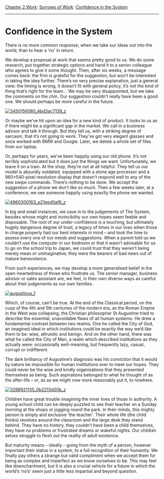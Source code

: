 [Chapter 2.Work](https://www.theschooloflife.com/thebookoflife/category/work/): [Sorrows of Work](https://www.theschooloflife.com/thebookoflife/category/work/sorrows-of-work/): [Confidence in the System](https://www.theschooloflife.com/thebookoflife/confidence-in-the-system/)

* * *

# Confidence in the System

There is no more common response, when we take our ideas out into the world, than to hear a ‘no’ in return.

We develop a proposal at work that seems pretty good to us. We do some research, put together strategic options and hand it to a senior colleague who agrees to give it some thought. Then, after six weeks, a message comes back: the firm is grateful for the suggestion, but won’t be interested in taking the idea further. There’s no very precise explanation, just a general view: the timing is wrong, it doesn’t fit with general policy, it’s not the kind of thing that’s right for the team… We may be very disappointed, but we take the comments on the chin. Our suggestion couldn’t really have been a good one. We should perhaps be more careful in the future.

[![3450156080_4bd3ac7139_z](https://www.theschooloflife.com/thebookoflife/wp-content/uploads/2016/10/3450156080_4bd3ac7139_z.jpg)](http://www.thebookoflife.org/wp-content/uploads/2016/10/3450156080_4bd3ac7139_z.jpg)

Or maybe we’ve hit upon an idea for a new kind of product. It looks to us as if there might be a significant gap in the market. We call in a business advisor and talk it through. But they tell us, with a striking degree of sarcasm, that it’s not going to work. They’ve got very elegant glasses and once worked with BMW and Google. Later, we delete a whole set of files from our laptop.

Or, perhaps for years, we’ve been happily using our old phone. It’s not terribly sophisticated but it does just the things we want. Unfortunately, we leave it on a train. At the shop, they’re not at all helpful. They tell us our model is absurdly outdated, equipped with a stone age processor and a 960×540-pixel resolution display that doesn’t respond well to any of the new swipe commands. There’s nothing to be done. We accept the suggestion of a phone we don’t like so much. Then a few weeks later, at a conference, we see someone happily using exactly the phone we wanted.

[![4960300163_e21eed0af6_z](https://www.theschooloflife.com/thebookoflife/wp-content/uploads/2016/10/4960300163_e21eed0af6_z.jpg)](http://www.thebookoflife.org/wp-content/uploads/2016/10/4960300163_e21eed0af6_z.jpg)

In big and small instances, we cave in to the judgements of The System, besides whose might and invincibility our own hopes seem feeble and disposable. The root of our under-confidence is a touching, but ultimately hugely dangerous degree of trust, a legacy of times in our lives when those in charge properly had our best interests in mind – and took the time to assess every one of our needs and suggestions. When a parent told us we couldn’t use the computer in our bedroom or that it wasn’t advisable for us to go on the school trip to Japan, we could trust that they weren’t being merely mean or unimaginative; they were the bearers of bad news out of mature benevolence.

From such experiences, we may develop a more generalised belief in the open-heartedness of those who frustrate us. The senior manager, business advisor or sales assistant are, we feel, in their own diverse ways as careful about their judgements as our own families.

[![augustinus_1](https://www.theschooloflife.com/thebookoflife/wp-content/uploads/2016/10/Augustinus_1.jpg)](http://www.thebookoflife.org/wp-content/uploads/2016/10/Augustinus_1.jpg)

Which, of course, can’t be true. At the end of the Classical period, on the cusp of the 4th and 5th centuries of the modern era, as the Roman Empire in the West was collapsing, the Christian philosopher St Augustine tried to describe the essential, unavoidable flaws of all human systems. He drew a fundamental contrast between two realms. One he called the City of God, an imagined ideal in which institutions could be exactly the way we’d like them to be: wise, altruistic and benign. And on the other hand, there was what he called the City of Man, a realm which described institutions as they actually were: occasionally well-meaning, but frequently lazy, casual, corrupt or indifferent.

The dark brilliancy of Augustine’s diagnosis was his conviction that it would by nature be impossible for human institutions ever to meet our hopes. They could never be the wise and kindly organisations that they presented themselves as being. Such aspirations belonged to what he thought of as the after-life – or, as as we might now more reasonably put it, to nowhere.

[![3288921135_0b2213d20b_z](https://www.theschooloflife.com/thebookoflife/wp-content/uploads/2016/10/3288921135_0b2213d20b_z.jpg)](http://www.thebookoflife.org/wp-content/uploads/2016/10/3288921135_0b2213d20b_z.jpg)

Children have great trouble imagining the inner lives of those in authority. A young school child can be deeply puzzled to see their teacher on a Sunday morning at the shops or jogging round the park. In their minds, this mighty person is simply and exclusive ‘the teacher’. Their whole life (the child thinks) revolves around the classroom and the large desk they stand behind. They have no history, they couldn’t have been a child themselves, they have no problems or frustrated dreams or wakeful nights. Our childish selves struggle to flesh out the reality of adult existence.

But maturity means – ideally – going from the myth of a person, however important their status in a system, to a full recognition of their humanity. We finally pay others a strange but valid compliment when we accept them for being as complex and imperfect as we know ourselves to be. This may feel like disenchantment, but it is also a crucial vehicle for a future in which the world’s ‘no’s’ seem just a little less impartial and beyond question.
